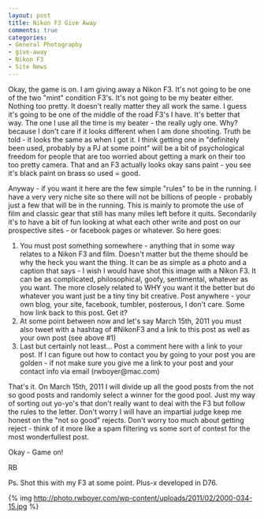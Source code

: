 ```yaml
---
layout: post
title: Nikon F3 Give Away
comments: true
categories:
- General Photography
- give-away
- Nikon F3
- Site News
---
```

Okay, the game is on. I am giving away a Nikon F3. It's not going to be one of the two "mint" condition F3's. It's not going to be my beater either. Nothing too pretty. It doesn't really matter they all work the same. I guess it's going to be one of the middle of the road F3's I have. It's better that way. The one I use all the time is my beater - the really ugly one. Why? because I don't care if it looks different when I am done shooting. Truth be told - it looks the same as when I got it. I think getting one in "definitely been used, probably by a PJ at some point" will be a bit of psychological freedom for people that are too worried about getting a mark on their too too pretty camera. That and an F3 actually looks okay sans paint - you see it's black paint on brass so used = good.

Anyway - if you want it here are the few simple "rules" to be in the running. I have a very very niche site so there will not be billions of people - probably just a few that will be in the running. This is mainly to promote the use of film and classic gear that still has many miles left before it quits. Secondarily it's to have a bit of fun looking at what each other write and post on our prospective sites - or facebook pages or whatever. So here goes:
<ol>
	<li>You must post something somewhere - anything that in some way relates to a Nikon F3 and film. Doesn't matter but the theme should be why the heck you want the thing. It can be as simple as a photo and a caption that says - I wish I would have shot this image with a Nikon F3. It can be as complicated, philosophical, goofy, sentimental, whatever as you want. The more closely related to WHY you want it the better but do whatever you want just be a tiny tiny bit creative. Post anywhere - your own blog, your site, facebook, tumbler, posterous, I don't care. Some how link back to this post. Get it?</li>
	<li>At some point between now and let's say March 15th, 2011 you must also tweet with a hashtag of #NikonF3 and a link to this post as well as your own post (see above #1)</li>
	<li>Last but certainly not least... Post a comment here with a link to your post. If I can figure out how to contact you by going to your post you are golden - if not make sure you give me a link to your post and your contact info via email (rwboyer@mac.com)</li>
</ol>
That's it. On March 15th, 2011 I will divide up all the good posts from the not so good posts and randomly select a winner for the good pool. Just my way of sorting out yo-yo's that don't really want to deal with the F3 but follow the rules to the letter. Don't worry I will have an impartial judge keep me honest on the "not so good" rejects. Don't worry too much about getting reject - think of it more like a spam filtering vs some sort of contest for the most wonderfullest post.

Okay - Game on!

RB

Ps. Shot this with my F3 at some point. Plus-x developed in D76.

{% img http://photo.rwboyer.com/wp-content/uploads/2011/02/2000-034-15.jpg %} 